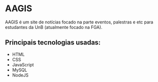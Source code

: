 # AAGIS
AAGIS é um site de notícias focado na parte eventos, palestras e etc para estudantes da UnB (atualmente focado na FGA).
## Principais tecnologias usadas:
- HTML
- CSS
- JavaScript
- MySQL
- NodeJS
